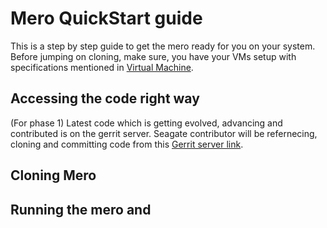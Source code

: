 # Mero QuickStart guide
This is a step by step guide to get the mero ready for you on your system.
Before jumping on cloning, make sure, you have your VMs setup with specifications mentioned in [Virtual Machine](VIRTUAL_MACHINE.md).

## Accessing the code right way
(For phase 1) Latest code which is getting evolved, advancing and contributed is on the gerrit server. 
Seagate contributor will be refernecing, cloning and committing code from this [Gerrit server link](http://gerrit.mero.colo.seagate.com:8080).

## Cloning Mero
## Running the mero and 
